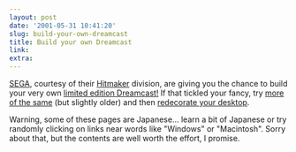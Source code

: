 ```yaml
---
layout: post
date: '2001-05-31 10:41:20'
slug: build-your-own-dreamcast
title: Build your own Dreamcast
link: 
extra: 
---
```


[SEGA](http://www.sega.com), courtesy of their [Hitmaker](http://www.hitmaker.co.jp) division, are giving you the chance to build your very own [limited edition Dreamcast!](http://www.segagaga.com/sggg_model/index_copy.html) If that tickled your fancy, try [more of the same](http://www.hitmaker.co.jp/top/lounge/furoku/sggg_pm/home.html) (but slightly older) and then [redecorate your desktop](http://www.hitmaker.co.jp/top/lounge/furoku/home02.html).

Warning, some of these pages are Japanese... learn a bit of Japanese or try randomly clicking on links near words like "Windows" or "Macintosh". Sorry about that, but the contents are well worth the effort, I promise.